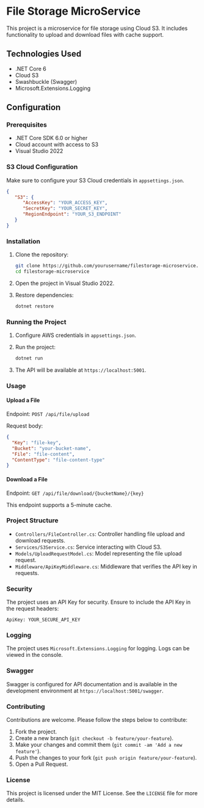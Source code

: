 # File Storage MicroService

This project is a microservice for file storage using Cloud S3. It includes functionality to upload and download files with cache support.

## Technologies Used

- .NET Core 6
- Cloud S3
- Swashbuckle (Swagger)
- Microsoft.Extensions.Logging

## Configuration

### Prerequisites

- .NET Core SDK 6.0 or higher
- Cloud account with access to S3
- Visual Studio 2022

### S3 Cloud Configuration

Make sure to configure your S3 Cloud credentials in `appsettings.json`.

```json
{
   "S3": {
      "AccessKey": "YOUR_ACCESS_KEY",
      "SecretKey": "YOUR_SECRET_KEY",
      "RegionEndpoint": "YOUR_S3_ENDPOINT"
   }
}
```

### Installation

1. Clone the repository:
   ```sh
   git clone https://github.com/yourusername/filestorage-microservice.git
   cd filestorage-microservice
   ```

2. Open the project in Visual Studio 2022.

3. Restore dependencies:
   ```sh
   dotnet restore
   ```

### Running the Project

1. Configure AWS credentials in `appsettings.json`.

2. Run the project:
   ```sh
   dotnet run
   ```

3. The API will be available at `https://localhost:5001`.

### Usage

#### Upload a File

Endpoint: `POST /api/file/upload`

Request body:
```json
{
  "Key": "file-key",
  "Bucket": "your-bucket-name",
  "File": "file-content",
  "ContentType": "file-content-type"
}
```

#### Download a File

Endpoint: `GET /api/file/download/{bucketName}/{key}`

This endpoint supports a 5-minute cache.

### Project Structure

- `Controllers/FileController.cs`: Controller handling file upload and download requests.
- `Services/S3Service.cs`: Service interacting with Cloud S3.
- `Models/UploadRequestModel.cs`: Model representing the file upload request.
- `Middleware/ApiKeyMiddleware.cs`: Middleware that verifies the API key in requests.

### Security

The project uses an API Key for security. Ensure to include the API Key in the request headers:

```http
ApiKey: YOUR_SECURE_API_KEY
```

### Logging

The project uses `Microsoft.Extensions.Logging` for logging. Logs can be viewed in the console.

### Swagger

Swagger is configured for API documentation and is available in the development environment at `https://localhost:5001/swagger`.

### Contributing

Contributions are welcome. Please follow the steps below to contribute:

1. Fork the project.
2. Create a new branch (`git checkout -b feature/your-feature`).
3. Make your changes and commit them (`git commit -am 'Add a new feature'`).
4. Push the changes to your fork (`git push origin feature/your-feature`).
5. Open a Pull Request.

### License

This project is licensed under the MIT License. See the `LICENSE` file for more details.
